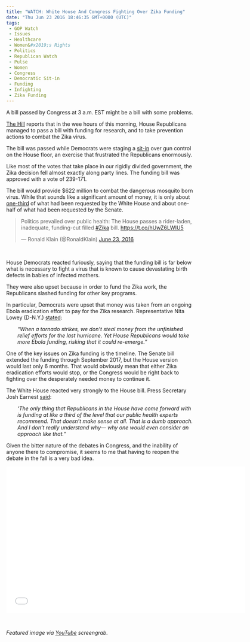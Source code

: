 ```yaml
---
title: "WATCH: White House And Congress Fighting Over Zika Funding"
date: "Thu Jun 23 2016 18:46:35 GMT+0000 (UTC)"
tags: 
 - GOP Watch
 - Issues
 - Healthcare
 - Women&#x2019;s Rights
 - Politics
 - Republican Watch
 - Pulse
 - Women
 - Congress
 - Democratic Sit-in
 - Funding
 - Infighting
 - Zika Funding
---
```

<p><!-- Quick Adsense WordPress Plugin: http://quicksense.net/ --></p><p>A bill passed by Congress at 3 a.m. EST&#xA0;might be a bill with some problems.</p><p><a href="http://thehill.com/policy/healthcare/280459-house-approves-zika-funding-bill-over-white-house-veto-threat" onclick="__gaTracker(&apos;send&apos;, &apos;event&apos;, &apos;outbound-article&apos;, &apos;http://thehill.com/policy/healthcare/280459-house-approves-zika-funding-bill-over-white-house-veto-threat&apos;, &apos;The Hill&apos;);">The Hill</a>&#xA0;reports that in the wee hours of this morning, House Republicans managed to pass a bill with funding for research, and to take prevention actions to combat the&#xA0;Zika virus.</p><p>The bill was passed while Democrats were staging a <a href="http://www.nbcnews.com/storyline/orlando-nightclub-massacre/democrats-vow-continue-gun-control-sit-house-adjourns-n597426" onclick="__gaTracker(&apos;send&apos;, &apos;event&apos;, &apos;outbound-article&apos;, &apos;http://www.nbcnews.com/storyline/orlando-nightclub-massacre/democrats-vow-continue-gun-control-sit-house-adjourns-n597426&apos;, &apos;sit-in&apos;);">sit-in</a>&#xA0;over gun control on the House floor, an exercise that frustrated the Republicans enormously.</p><p>Like most of&#xA0;the votes that take place in our rigidly divided government, the Zika decision fell&#xA0;almost exactly along party lines. The funding bill was approved with a vote of 239-171.</p><p>The bill would provide $622 million to combat the dangerous mosquito born virus. While that sounds like a significant amount of money, it is only about <a href="http://thehill.com/policy/healthcare/280459-house-approves-zika-funding-bill-over-white-house-veto-threat" onclick="__gaTracker(&apos;send&apos;, &apos;event&apos;, &apos;outbound-article&apos;, &apos;http://thehill.com/policy/healthcare/280459-house-approves-zika-funding-bill-over-white-house-veto-threat&apos;, &apos;one-third&apos;);">one-third</a> of what had been requested by the White House&#xA0;and&#xA0;about one-half of what had been requested by the Senate.</p><blockquote class="twitter-tweet" data-width="500"><p lang="en" dir="ltr">Politics prevailed over public health:  The House passes a rider-laden, inadequate, funding-cut filled <a href="https://twitter.com/hashtag/Zika?src=hash" onclick="__gaTracker(&apos;send&apos;, &apos;event&apos;, &apos;outbound-article&apos;, &apos;https://twitter.com/hashtag/Zika?src=hash&apos;, &apos;#Zika&apos;);">#Zika</a> bill. <a href="https://t.co/hUwZ6LWIU5" onclick="__gaTracker(&apos;send&apos;, &apos;event&apos;, &apos;outbound-article&apos;, &apos;https://t.co/hUwZ6LWIU5&apos;, &apos;https://t.co/hUwZ6LWIU5&apos;);">https://t.co/hUwZ6LWIU5</a></p>
<p>&#x2014; Ronald Klain (@RonaldKlain) <a href="https://twitter.com/RonaldKlain/status/745956300119498752" onclick="__gaTracker(&apos;send&apos;, &apos;event&apos;, &apos;outbound-article&apos;, &apos;https://twitter.com/RonaldKlain/status/745956300119498752&apos;, &apos;June 23, 2016&apos;);">June 23, 2016</a></p></blockquote><p><script async src="//platform.twitter.com/widgets.js" charset="utf-8"></script></p><p>&#xA0;</p><p>House Democrats reacted furiously, saying that the funding bill is far below what is necessary to fight a virus that is known to cause devastating birth defects in babies of infected mothers.</p><p>They were also upset because in order to fund the Zika work, the Republicans slashed funding for other key programs.</p><p>In particular, Democrats were upset that money was taken from an ongoing Ebola eradication effort to pay for the Zika research. Representative Nita Lowey (D-N.Y.) <a href="http://thehill.com/policy/healthcare/280459-house-approves-zika-funding-bill-over-white-house-veto-threat" onclick="__gaTracker(&apos;send&apos;, &apos;event&apos;, &apos;outbound-article&apos;, &apos;http://thehill.com/policy/healthcare/280459-house-approves-zika-funding-bill-over-white-house-veto-threat&apos;, &apos;stated&apos;);">stated</a>:</p><p class="p1" style="padding-left: 30px;"><em>&#x201C;When a tornado strikes, we don&#x2019;t steal money from the unfinished relief efforts for the last hurricane. Yet House Republicans would take more Ebola funding, risking that it could re-emerge.&#x201D;</em></p><p>One of the key&#xA0;issues&#xA0;on Zika funding is the timeline. The Senate bill extended the funding through September 2017, but the House version would&#xA0;last only 6 months. That would obviously mean that either Zika eradication efforts would stop, or the Congress would be right back to fighting over the&#xA0;desperately needed money to continue it.</p><p><!-- Quick Adsense WordPress Plugin: http://quicksense.net/ --></p><p>The White House reacted very strongly to the House bill. Press Secretary Josh Earnest&#xA0;<a href="http://thehill.com/policy/healthcare/280459-house-approves-zika-funding-bill-over-white-house-veto-threat" onclick="__gaTracker(&apos;send&apos;, &apos;event&apos;, &apos;outbound-article&apos;, &apos;http://thehill.com/policy/healthcare/280459-house-approves-zika-funding-bill-over-white-house-veto-threat&apos;, &apos;said&apos;);">said</a>:</p><p class="p1" style="padding-left: 30px;"><em><span class="s1">&#x2018;The only thing that Republicans in the House have come forward with is funding at like a third of the level that our public health experts recommend. That doesn&#x2019;t make sense at all. That is a dumb approach. And I don&#x2019;t really understand why&#x2014;&#xA0;why one would even consider an approach like that.&#x201D;</span></em></p><p>Given the bitter nature of the debates in Congress, and the inability of anyone there to compromise, it seems to me that having to reopen&#xA0;the debate in the fall is a very bad idea.</p><p><span class="embed-youtube" style="text-align:center; display: block;"><iframe class="youtube-player" type="text/html" width="640" height="390" src="//www.youtube.com/embed/KTYgOd5Yo_c?version=3&amp;rel=1&amp;fs=1&amp;autohide=2&amp;showsearch=0&amp;showinfo=1&amp;iv_load_policy=1&amp;wmode=transparent" allowfullscreen="true" style="border:0;"></iframe></span></p><p>&#xA0;</p><p><em>Featured image via <a href="https://www.youtube.com/watch?v=AlITO61h-L0" onclick="__gaTracker(&apos;send&apos;, &apos;event&apos;, &apos;outbound-article&apos;, &apos;https://www.youtube.com/watch?v=AlITO61h-L0&apos;, &apos;YouTube&apos;);">YouTube</a> screengrab.</em></p><div style="font-size:0px;height:0px;line-height:0px;margin:0;padding:0;clear:both"></div>